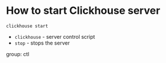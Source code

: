 # How to start Clickhouse server

```clickhouse
clickhouse start
```

- `clickhouse` - server control script
- `stop` - stops the server

group: ctl


